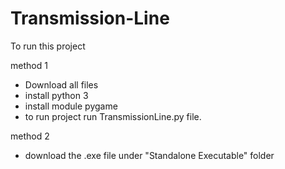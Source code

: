 # Transmission-Line

To run this project

method 1
- Download all files
- install python 3
- install module pygame
- to run project run TransmissionLine.py file.

method 2
- download the .exe file under "Standalone Executable" folder 
